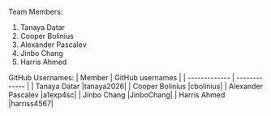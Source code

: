 Team Members:
1. Tanaya Datar
2. Cooper Bolinius
3. Alexander Pascalev
4. Jinbo Chang
5. Harris Ahmed

GitHub Usernames:
| Member  | GitHub usernames |
| ------------- | ------------- |
| Tanaya Datar  |tanaya2026|
| Cooper Bolinius  |cbolinius|
| Alexander Pascalev  |a1exp4sc|
| Jinbo Chang  |JinboChang|
| Harris Ahmed  |harriss4567|

